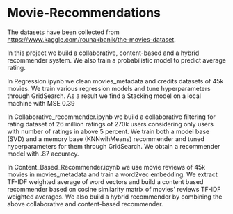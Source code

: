 # Movie-Recommendations
The datasets have been collected from 
https://www.kaggle.com/rounakbanik/the-movies-dataset.

In this project we build a collaborative, content-based and a hybrid recommender system. We also train a probabilistic model to predict average rating.

In Regression.ipynb we clean movies_metadata and credits datasets of 45k movies. We train various regression models and tune hyperparameters through GridSearch.  As a result we find a Stacking model on a local machine with MSE 0.39 

In Collaborative_recommender.ipynb we build a collaborative filtering for rating dataset of 26 million ratings of 270k users considering only users with number of ratings in above 5 percent. We train both a model base (SVD) and a memory base (KNNwihMeans)  recommender and tuned hyperparameters for them through GridSearch. We  obtain a recommender model with .87 accuracy.

In Content_Based_Recommender.ipynb we use movie reviews of 45k movies in movies_metadata and train a word2vec embedding. We extract TF-IDF weighted average of word vectors and build a content based recommender based on cosine similarity matrix of movies' reviews TF-IDF weighted averages. We also build a hybrid recommender by combining the above collaborative and content-based recommender. 


